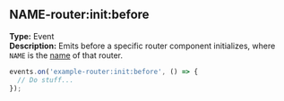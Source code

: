 ## NAME-router:init:before

**Type:** Event  
**Description:** Emits before a specific router component initializes, where `NAME` is the [name](../../router-decorator/routerdecoratorargs/#name) of that router.

```ts
events.on('example-router:init:before', () => {
  // Do stuff...
});
```
